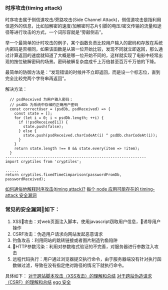 ### 时序攻击(timing attack)
时序攻击属于侧信道攻击/旁路攻击(Side Channel Attack)，侧信道攻击是指利用信道外的信息，比如加解密的速度/加解密时芯片引脚的电压/密文传输的流量和途径等进行攻击的方式，一个词形容就是“旁敲侧击”。

举一个最简单的计时攻击的例子，某个函数负责比较用户输入的密码和存放在系统内密码是否相同，如果该函数是从第一位开始比较，发现不同就立即返回，那么通过计算返回的速度就知道了大概是哪一位开始不同的，这样就实现了电影中经常出现的按位破解密码的场景。密码破解复杂度成千上万倍甚至百万千万倍的下降。

最简单的防御方法是：“发现错误的时候并不立即返回，而是设一个标志位，直到完全比较完两个字符串再返回”。

解决方法：
```
  // psdReceived 为用户输入密码；
  // psdDb 为系统中存储的正确用户密码
  const correctUser = (psdDb, psdReceived) => {
    const state = [];
    for (let i = 0; i < psdDb.length; ++i) {
      if (!psdReceived[i]) {
        state.push(false);
      } else {
        state.push(psdReceived.charCodeAt(i) ^ psdDb.charCodeAt(i));
      }
    }
    return state.length !== 0 && state.every(item => !item);
  }
---------------------------------------------------------------
import cryptiles from 'cryptiles';

......
return cryptiles.fixedTimeCimparison(passwordFromDb, passwordReceived);

```
[如何通俗地解释时序攻击(timing attack)?](https://www.zhihu.com/question/20156213/answer/45371668)
[每个 node 应用可能存在的 timing-attack 安全漏洞](https://juejin.im/post/5a960868f265da4e96742327)

### 常见的安全漏洞如下：
1. XSS攻击：对web页面注入脚本，使用javascript窃取用户信息，诱导用户操作
2. CSRF攻击：伪造用户请求向网站发起恶意请求
3. 钓鱼攻击：利用网站的跳转链接或者图片制造钓鱼陷阱
4. HTTP参数污染：利用对参数格式验证的不完善，对服务器进行参数注入攻击
5. 远程代码执行：用户通过浏览器提交执行命令，由于服务器端没有针对执行函数做过滤，导致在没有指定绝对路径的情况下就执行命令。

具体如下：
[对于跨站脚本攻击（XSS攻击）的理解和总结](http://www.imooc.com/article/13553)
[对于跨站伪造请求（CSRF）的理解和总结](http://www.imooc.com/article/13552)
[egg 安全](https://eggjs.org/zh-cn/core/security.html)